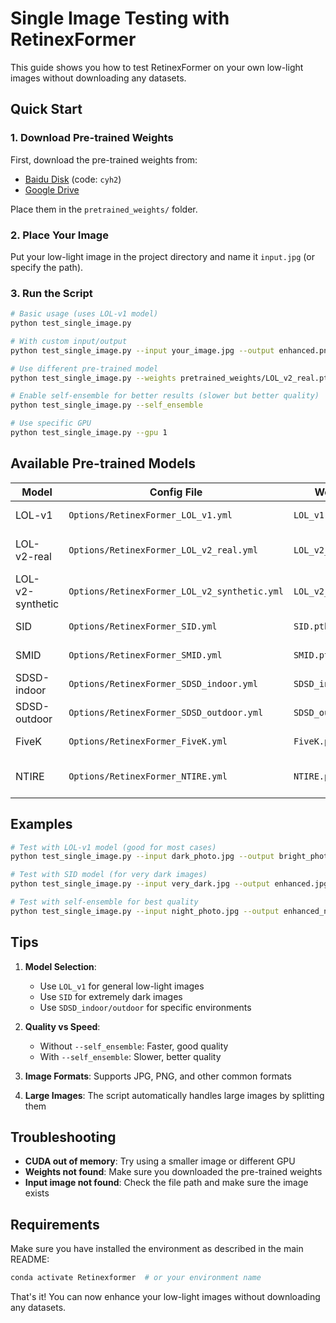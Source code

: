 # Single Image Testing with RetinexFormer

This guide shows you how to test RetinexFormer on your own low-light images without downloading any datasets.

## Quick Start

### 1. Download Pre-trained Weights
First, download the pre-trained weights from:
- [Baidu Disk](https://pan.baidu.com/s/13zNqyKuxvLBiQunIxG_VhQ?pwd=cyh2) (code: `cyh2`) 
- [Google Drive](https://drive.google.com/drive/folders/1ynK5hfQachzc8y96ZumhkPPDXzHJwaQV?usp=drive_link)

Place them in the `pretrained_weights/` folder.

### 2. Place Your Image
Put your low-light image in the project directory and name it `input.jpg` (or specify the path).

### 3. Run the Script
```bash
# Basic usage (uses LOL-v1 model)
python test_single_image.py

# With custom input/output
python test_single_image.py --input your_image.jpg --output enhanced.png

# Use different pre-trained model
python test_single_image.py --weights pretrained_weights/LOL_v2_real.pth --config Options/RetinexFormer_LOL_v2_real.yml

# Enable self-ensemble for better results (slower but better quality)
python test_single_image.py --self_ensemble

# Use specific GPU
python test_single_image.py --gpu 1
```

## Available Pre-trained Models

| Model | Config File | Weights File | Best For |
|-------|-------------|--------------|----------|
| LOL-v1 | `Options/RetinexFormer_LOL_v1.yml` | `LOL_v1.pth` | General low-light images |
| LOL-v2-real | `Options/RetinexFormer_LOL_v2_real.yml` | `LOL_v2_real.pth` | Real captured low-light |
| LOL-v2-synthetic | `Options/RetinexFormer_LOL_v2_synthetic.yml` | `LOL_v2_synthetic.pth` | Synthetic low-light |
| SID | `Options/RetinexFormer_SID.yml` | `SID.pth` | Very dark images |
| SMID | `Options/RetinexFormer_SMID.yml` | `SMID.pth` | Multi-illumination |
| SDSD-indoor | `Options/RetinexFormer_SDSD_indoor.yml` | `SDSD_indoor.pth` | Indoor low-light |
| SDSD-outdoor | `Options/RetinexFormer_SDSD_outdoor.yml` | `SDSD_outdoor.pth` | Outdoor low-light |
| FiveK | `Options/RetinexFormer_FiveK.yml` | `FiveK.pth` | Image enhancement |
| NTIRE | `Options/RetinexFormer_NTIRE.yml` | `NTIRE.pth` | Latest challenge dataset |

## Examples

```bash
# Test with LOL-v1 model (good for most cases)
python test_single_image.py --input dark_photo.jpg --output bright_photo.png

# Test with SID model (for very dark images)
python test_single_image.py --input very_dark.jpg --output enhanced.jpg --weights pretrained_weights/SID.pth --config Options/RetinexFormer_SID.yml

# Test with self-ensemble for best quality
python test_single_image.py --input night_photo.jpg --output enhanced_night.png --self_ensemble
```

## Tips

1. **Model Selection**: 
   - Use `LOL_v1` for general low-light images
   - Use `SID` for extremely dark images
   - Use `SDSD_indoor/outdoor` for specific environments

2. **Quality vs Speed**:
   - Without `--self_ensemble`: Faster, good quality
   - With `--self_ensemble`: Slower, better quality

3. **Image Formats**: Supports JPG, PNG, and other common formats

4. **Large Images**: The script automatically handles large images by splitting them

## Troubleshooting

- **CUDA out of memory**: Try using a smaller image or different GPU
- **Weights not found**: Make sure you downloaded the pre-trained weights
- **Input image not found**: Check the file path and make sure the image exists

## Requirements

Make sure you have installed the environment as described in the main README:
```bash
conda activate Retinexformer  # or your environment name
```

That's it! You can now enhance your low-light images without downloading any datasets. 
